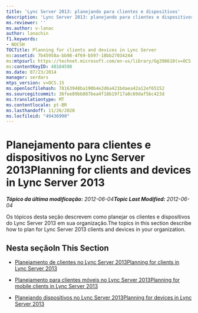 ```yaml
---
title: 'Lync Server 2013: planejando para clientes e dispositivos'
description: 'Lync Server 2013: planejando para clientes e dispositivos.'
ms.reviewer: ''
ms.author: v-lanac
author: lanachin
f1.keywords:
- NOCSH
TOCTitle: Planning for clients and devices in Lync Server
ms:assetid: 7b45958a-bb98-4f69-b597-18bb27034244
ms:mtpsurl: https://technet.microsoft.com/en-us/library/Gg398610(v=OCS.15)
ms:contentKeyID: 48184598
ms.date: 07/23/2014
manager: serdars
mtps_version: v=OCS.15
ms.openlocfilehash: 78163948ba190b4e2d6a421bdaea42a12ef65152
ms.sourcegitcommit: 36fee89bb887bea4f18b19f17a8c69daf5bc423d
ms.translationtype: MT
ms.contentlocale: pt-BR
ms.lasthandoff: 11/26/2020
ms.locfileid: "49436990"
---
```

# <a name="planning-for-clients-and-devices-in-lync-server-2013"></a><span data-ttu-id="30303-103">Planejamento para clientes e dispositivos no Lync Server 2013</span><span class="sxs-lookup"><span data-stu-id="30303-103">Planning for clients and devices in Lync Server 2013</span></span>

<div data-xmlns="http://www.w3.org/1999/xhtml">

<div class="topic" data-xmlns="http://www.w3.org/1999/xhtml" data-msxsl="urn:schemas-microsoft-com:xslt" data-cs="https://msdn.microsoft.com/">

<div data-asp="https://msdn2.microsoft.com/asp">



</div>

<div id="mainSection">

<div id="mainBody"><span data-ttu-id="30303-104">

<span> </span></span><span class="sxs-lookup"><span data-stu-id="30303-104">

<span> </span></span></span>

<span data-ttu-id="30303-105">_**Tópico da última modificação:** 2012-06-04_</span><span class="sxs-lookup"><span data-stu-id="30303-105">_**Topic Last Modified:** 2012-06-04_</span></span>

<span data-ttu-id="30303-106">Os tópicos desta seção descrevem como planejar os clientes e dispositivos do Lync Server 2013 em sua organização.</span><span class="sxs-lookup"><span data-stu-id="30303-106">The topics in this section describe how to plan for Lync Server 2013 clients and devices in your organization.</span></span>

<div>

## <a name="in-this-section"></a><span data-ttu-id="30303-107">Nesta seção</span><span class="sxs-lookup"><span data-stu-id="30303-107">In This Section</span></span>

  - [<span data-ttu-id="30303-108">Planejamento de clientes no Lync Server 2013</span><span class="sxs-lookup"><span data-stu-id="30303-108">Planning for clients in Lync Server 2013</span></span>](lync-server-2013-planning-for-clients.md)

  - [<span data-ttu-id="30303-109">Planejamento para clientes móveis no Lync Server 2013</span><span class="sxs-lookup"><span data-stu-id="30303-109">Planning for mobile clients in Lync Server 2013</span></span>](lync-server-2013-planning-for-mobile-clients.md)

  - [<span data-ttu-id="30303-110">Planejando dispositivos no Lync Server 2013</span><span class="sxs-lookup"><span data-stu-id="30303-110">Planning for devices in Lync Server 2013</span></span>](lync-server-2013-planning-for-devices.md)

<span data-ttu-id="30303-111"></div>

</div>

<span> </span>

</div>

</div>

</span><span class="sxs-lookup"><span data-stu-id="30303-111"></div>

</div>

<span> </span>

</div>

</div>

</span></span></div>

